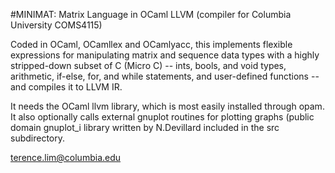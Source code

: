 #MINIMAT: Matrix Language in OCaml LLVM 
(compiler for Columbia University COMS4115)

Coded in OCaml, OCamllex and OCamlyacc, this implements flexible expressions for manipulating matrix and sequence data types with a highly stripped-down subset of C (Micro C) -- ints, bools, and void types, arithmetic, if-else, for, and while statements, and user-defined functions -- and compiles it to LLVM IR.

It needs the OCaml llvm library, which is most easily installed through opam. It also optionally calls external gnuplot routines for plotting graphs (public domain gnuplot_i library written by N.Devillard included in the src subdirectory.

terence.lim@columbia.edu
